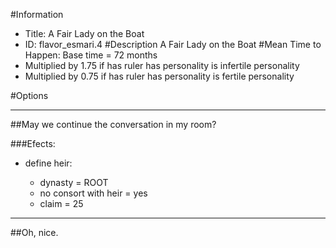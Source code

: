 #Information
 - Title: A Fair Lady on the Boat
 - ID: flavor_esmari.4
#Description
A Fair Lady on the Boat
#Mean Time to Happen:
Base time = 72 months
 - Multiplied by 1.75 if has ruler has personality is infertile personality
 - Multiplied by 0.75 if has ruler has personality is fertile personality

#Options

___
##May we continue the conversation in my room?

###Efects:<ul><li>define heir:</li><ul><li>dynasty = ROOT</li><li>no consort with heir = yes</li><li>claim = 25</li></ul></ul>

___
##Oh, nice.
